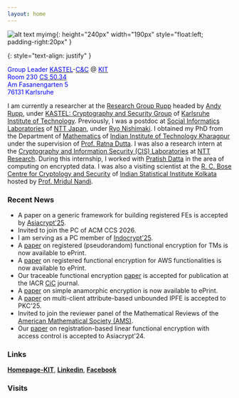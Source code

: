 ```yaml
---
layout: home
---
```



![alt text myimg](https://github.com/tapaspal9/homepage/assets/27273692/f7795ac4-b7a4-4df7-8751-b0e080a3d84c){: height="240px" width="190px" style="float:left; padding-right:20px" }




{: style="text-align: justify" }

<span style="color : blue"> Group Leader</span> [<span style="color : blue">KASTEL</span>](https://kastel-labs.de)-[<span style="color : blue">C&C</span>](https://ess.kastel.kit.edu/english/135.php) @ [<span style="color : blue">KIT</span>](https://www.kit.edu/english/)\
<span style="color : blue">Room 230</span> [<span style="color : blue">CS 50.34</span>](https://www.kit.edu/campusplan/index_en.php)\
<span style="color : blue">Am Fasanengarten 5</span>\
<span style="color : blue">76131 Karlsruhe</span>



I am currently a researcher at the [Research Group Rupp](https://crypto.iti.kit.edu/english/research_group_rupp.php) headed by [Andy Rupp](https://crypto.kastel.kit.edu/english/head_of_group.php), under [KASTEL: Cryptography and Security Group](https://crypto.iti.kit.edu/english/index.php) of [Karlsruhe Institute of Technology](https://www.kit.edu/english/). Previously, I was a postdoc at [Social Informatics Laboratories](https://www.rd.ntt/e/organization/researcher/?lab=1015) of [NTT Japan](https://www.rd.ntt/e/index.html), under [Ryo Nishimaki](https://www.nishimaki.info). I obtained my PhD from the Department of [Mathematics](http://www.iitkgp.ac.in/department/MA) of [Indian Institute of Technology Kharagpur](http://www.iitkgp.ac.in) under the supervision of [Prof. Ratna Dutta](http://www.facweb.iitkgp.ac.in/~ratna/). I was also a research intern at the [Cryptography and Information Security (CIS) Laboratories](https://ntt-research.com/cis/) at [NTT Research](https://ntt-research.com). During this internship, I worked with [Pratish Datta](https://ntt-research.com/cis-people/) in the area of computing on encrypted data. I was also a visiting scientist at the [R. C. Bose Centre for Cryptology and Security](https://www.isical.ac.in/~rcbose/) of [Indian Statistical Institute Kolkata](https://www.isical.ac.in) hosted by [Prof. Mridul Nandi](https://www.isical.ac.in/~mridul/).  





### Recent News
- A paper on a generic framework for building registered FEs is accepted by [Asiacrypt'25](https://asiacrypt.iacr.org/2025/). 
- Invited to join the PC of ACM CCS 2026.
- I am serving as a PC member of [Indocrypt'25](https://www.indocrypt2025.in).
- A [paper](https://eprint.iacr.org/2025/967) on registered (pseudorandom) functional encryption for TMs is now available to ePrint.
- A [paper](https://eprint.iacr.org/2025/836) on registered functional encryption for AWS functionalities is now available to ePrint.
- Our traceable functional encryption [paper](https://eprint.iacr.org/2022/1196) is accepted for publication at the IACR [CiC](https://cic.iacr.org/p/2/1/28) journal.   
- A [paper](https://eprint.iacr.org/2025/370) on simple anamorphic encryption is now available to ePrint.
- A [paper](https://eprint.iacr.org/2025/423) on multi-client attribute-based unbounded IPFE is accepted to PKC'25.
- Invited to join the reviewer panel of the Mathematical Reviews of the [American Mathematical Society (AMS)](https://www.ams.org/home/page). 
- Our [paper](https://eprint.iacr.org/2023/457) on registration-based linear functional encryption with access control is accepted to Asiacrypt'24.


### Links

**[Homepage-KIT](https://crypto.iti.kit.edu/english/staff_rupp_tapas_pal.php)**, **[Linkedin](https://www.linkedin.com/in/tapas-pal-7b5a88b7/)**, **[Facebook](https://www.facebook.com/tapas.pal.144/)**


### Visits

